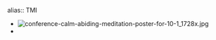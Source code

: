 alias:: TMI

- ![conference-calm-abiding-meditation-poster-for-10-1_1728x.jpg](../assets/conference-calm-abiding-meditation-poster-for-10-1_1728x_1653653203953_0.jpg)
-